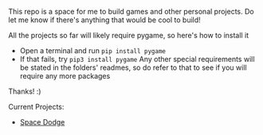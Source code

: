 This repo is a space for me to build games and other personal projects. Do let me know if there's anything that would be cool to build!

All the projects so far will likely require pygame, so here's how to install it
- Open a terminal and run `pip install pygame`
- If that fails, try `pip3 install pygame`
Any other special requirements will be stated in the folders' readmes, so do refer to that to see if you will require any more packages

Thanks! :)

Current Projects:
- [Space Dodge](https://github.com/qkm2000/Personal-Projects/tree/main/Space%20Dodge)